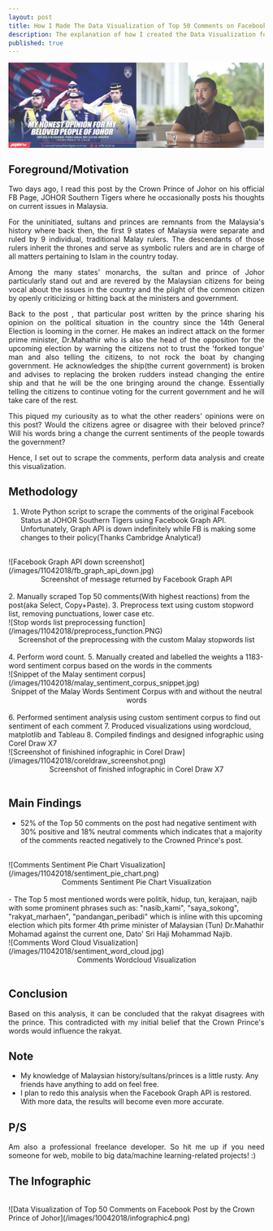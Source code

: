 ```yaml
---
layout: post
title: How I Made The Data Visualization of Top 50 Comments on Facebook Post by the Crown Prince of Johor
description: The explanation of how I created the Data Visualization for Data Analysis on comments the Facebook Post by the Crown Prince of Johor
published: true
---
```


<style type="text/css">
 p {
  text-align: justify;
}

img {
    display: block;
    margin: auto;
}
</style>

![Top 50 Comments on Facebook Post by the Crown Prince of Johor Cover Photo](/images/11042018/cover_photo.png)

## Foreground/Motivation
Two days ago, I read this post by the Crown Prince of Johor on his official FB Page, JOHOR Southern Tigers where he occasionally posts his thoughts on current issues in Malaysia.

For the uninitiated, sultans and princes are remnants from the Malaysia's history where back then, the first 9 states of Malaysia were separate and ruled by 9 individual, traditional Malay rulers. The descendants of those rulers inherit the thrones and serve as symbolic rulers and are in charge of all matters pertaining to Islam in the country today.

Among the many states' monarchs, the sultan and prince of Johor particularly stand out and are revered by the Malaysian citizens for being vocal about the issues in the country and the plight of the common citizen by openly criticizing or hitting back at the ministers and government.

Back to the post , that particular post written by the prince sharing his opinion on the political situation in the country since the 14th General Election is looming in the corner. He makes an indirect attack on the former prime minister, Dr.Mahathir who is also the head of the opposition for the upcoming election by warning the citizens not to trust the 'forked tongue' man and also telling the citizens, to not rock the boat by changing government. He acknowledges the ship(the current government) is broken and advises to replacing the broken rudders instead changing the entire ship and that he will be the one bringing around the change. Essentially telling the citizens to continue voting for the current government and he will take care of the rest.

This piqued my curiousity as to what the other readers' opinions were on this post? Would the citizens agree or disagree with their beloved prince? Will his words bring a change the current sentiments of the people towards the government?

Hence, I set out to scrape the comments, perform data analysis and create this visualization.

## Methodology
1. Wrote Python script to scrape the comments of the original Facebook Status at JOHOR Southern Tigers using Facebook Graph API. Unfortunately, Graph API is down indefinitely while FB is making some changes to their policy(Thanks Cambridge Analytica!)
<br />
![Facebook Graph API down screenshot](/images/11042018/fb_graph_api_down.jpg)
<center>Screenshot of message returned by Facebook Graph API</center><br />
2. Manually scraped Top 50 comments(With highest reactions) from the post(aka Select, Copy+Paste).
3. Preprocess text using custom stopword list, removing punctuations, lower case etc.
<br />
![Stop words list preprocessing function](/images/11042018/preprocess_function.PNG)
<center>Screenshot of the preprocessing with the custom Malay stopwords list</center><br />
4. Perform word count.
5. Manually created and labelled the weights a 1183-word sentiment corpus based on the words in the comments
<br />
![Snippet of the Malay sentiment corpus](/images/11042018/malay_sentiment_corpus_snippet.jpg)
<center>Snippet of the Malay Words Sentiment Corpus with and without the neutral words</center><br />
6. Performed sentiment analysis using custom sentiment corpus to find out sentiment of each comment
7. Produced visualizations using wordcloud, matplotlib and Tableau
8. Compiled findings and designed infographic using Corel Draw X7
<br />
![Screenshot of finishined infographic in Corel Draw](/images/11042018/coreldraw_screenshot.png)
<center>Screenshot of finished infographic in Corel Draw X7</center><br />

## Main Findings
- 52% of the Top 50 comments on the post had negative sentiment with 30% positive and 18% neutral comments which indicates that a majority of the comments reacted negatively to the Crowned Prince's post.
<br />
![Comments Sentiment Pie Chart Visualization](/images/11042018/sentiment_pie_chart.png)
<center>Comments Sentiment Pie Chart Visualization</center><br />
- The Top 5 most mentioned words were politik, hidup, tun, kerajaan, najib with some prominent phrases such as: "nasib_kami", "saya_sokong", "rakyat_marhaen", "pandangan_peribadi" which is inline with this upcoming election which pits former 4th prime minister of Malaysian (Tun) Dr.Mahathir Mohamad against the current one, Dato' Sri Haji Mohammad Najib.
<br />
![Comments Word Cloud Visualization](/images/11042018/sentiment_word_cloud.jpg)
<center>Comments Wordcloud Visualization</center><br />


## Conclusion
Based on this analysis, it can be concluded that the rakyat disagrees with the prince. This contradicted with my initial belief that the Crown Prince's words would influence the rakyat.

## Note
* My knowledge of Malaysian history/sultans/princes is a little rusty. Any friends have anything to add on feel free.
* I plan to redo this analysis when the Facebook Graph API is restored. With more data, the results will become even more accurate.

## P/S
Am also a professional freelance developer. So hit me up if you need someone for web, mobile to big data/machine learning-related projects! :)

## The Infographic
<br />
![Data Visualization of Top 50 Comments on Facebook Post by the Crown Prince of Johor](/images/10042018/infographic4.png)
